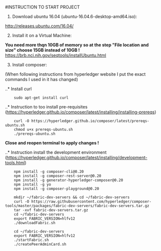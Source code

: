 #INSTRUCTION TO START PROJECT

1. Download ubuntu 16.04 (ubuntu-16.04.6-desktop-amd64.iso):  

http://releases.ubuntu.com/16.04/  
  
2. Install it on a Virtual Machine:  

**You need more thqn 10GB of memory so at the step "File location and size" choose 15GB instead of 10GB !**  
https://brb.nci.nih.gov/seqtools/installUbuntu.html  

3. Install composer:  

(When following instructions from hyperledger website I put the exact commands I used in it has changed) 

..* Install curl

        sudo apt-get install curl

..* Instruction to too install pre-requisites (https://hyperledger.github.io/composer/latest/installing/installing-prereqs) 

        curl -O https://hyperledger.github.io/composer/latest/prereqs-ubuntu.sh  
        chmod u+x prereqs-ubuntu.sh  
        ./prereqs-ubuntu.sh  
    
**Close and reopen terminal to apply changes !**

..* Instruction install the development environment (https://hyperledger.github.io/composer/latest/installing/development-tools.html) 
  
        npm install -g composer-cli@0.20  
        npm install -g composer-rest-server@0.20  
        npm install -g generator-hyperledger-composer@0.20  
        npm install -g yo  
        npm install -g composer-playground@0.20  

        mkdir ~/fabric-dev-servers && cd ~/fabric-dev-servers  
        curl -O https://raw.githubusercontent.com/hyperledger/composer-tools/master/packages/fabric-dev-servers/fabric-dev-servers.tar.gz  
        tar -xvf fabric-dev-servers.tar.gz  
        cd ~/fabric-dev-servers  
        export FABRIC_VERSION=hlfv12  
        ./downloadFabric.sh

        cd ~/fabric-dev-servers  
        export FABRIC_VERSION=hlfv12  
        ./startFabric.sh  
        ./createPeerAdminCard.sh  
